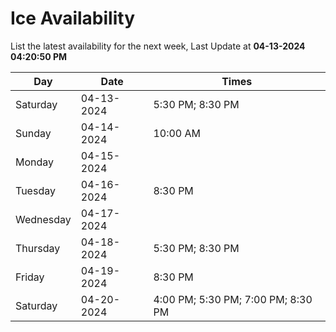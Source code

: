 # Ice Availability

List the latest availability for the next week, Last Update at **04-13-2024 04:20:50 PM**

| Day         | Date        | Times       |
| ----------- | ----------- | ----------- |
|Saturday|04-13-2024|5:30 PM; 8:30 PM|
|Sunday|04-14-2024|10:00 AM|
|Monday|04-15-2024||
|Tuesday|04-16-2024|8:30 PM|
|Wednesday|04-17-2024||
|Thursday|04-18-2024|5:30 PM; 8:30 PM|
|Friday|04-19-2024|8:30 PM|
|Saturday|04-20-2024|4:00 PM; 5:30 PM; 7:00 PM; 8:30 PM|
